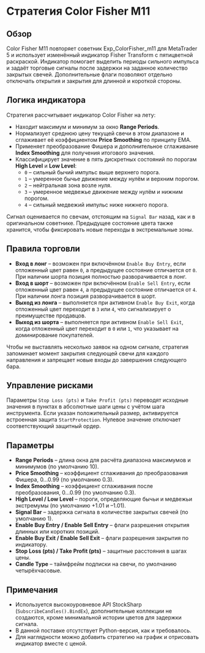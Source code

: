 # Стратегия Color Fisher M11

## Обзор
Color Fisher M11 повторяет советник Exp_ColorFisher_m11 для MetaTrader 5 и использует изменённый индикатор Fisher Transform с пятицветной раскраской. Индикатор помогает выделить периоды сильного импульса и задаёт торговые сигналы после задержки на заданное количество закрытых свечей. Дополнительные флаги позволяют отдельно отключать открытия и закрытия для длинной и короткой стороны.

## Логика индикатора
Стратегия рассчитывает индикатор Color Fisher на лету:

- Находит максимум и минимум за окно **Range Periods**.
- Нормализует среднюю цену текущей свечи в этом диапазоне и сглаживает её коэффициентом **Price Smoothing** по принципу EMA.
- Применяет преобразование Фишера и дополнительное сглаживание **Index Smoothing** для получения итогового значения.
- Классифицирует значение в пять дискретных состояний по порогам **High Level** и **Low Level**:
  - `0` – сильный бычий импульс выше верхнего порога.
  - `1` – умеренное бычье движение между нулём и верхним порогом.
  - `2` – нейтральная зона возле нуля.
  - `3` – умеренное медвежье движение между нулём и нижним порогом.
  - `4` – сильный медвежий импульс ниже нижнего порога.

Сигнал оценивается по свечам, отстоящим на `Signal Bar` назад, как и в оригинальном советнике. Предыдущее состояние цвета также хранится, чтобы фиксировать новые переходы в экстремальные зоны.

## Правила торговли
- **Вход в лонг** – возможен при включённом `Enable Buy Entry`, если отложенный цвет равен `0`, а предыдущее состояние отличается от `0`. При наличии шорта позиция полностью разворачивается в лонг.
- **Вход в шорт** – возможен при включённом `Enable Sell Entry`, если отложенный цвет равен `4`, а предыдущее состояние отличается от `4`. При наличии лонга позиция разворачивается в шорт.
- **Выход из лонга** – выполняется при активном `Enable Buy Exit`, когда отложенный цвет переходит в `3` или `4`, что сигнализирует о преимуществе продавцов.
- **Выход из шорта** – выполняется при активном `Enable Sell Exit`, когда отложенный цвет переходит в `0` или `1`, что указывает на доминирование покупателей.

Чтобы не выставлять несколько заявок на одном сигнале, стратегия запоминает момент закрытия следующей свечи для каждого направления и запрещает новые входы до завершения следующего бара.

## Управление рисками
Параметры `Stop Loss (pts)` и `Take Profit (pts)` переводят исходные значения в пунктах в абсолютные шаги цены с учётом шага инструмента. Если указан положительный размер, активируется встроенная защита `StartProtection`. Нулевое значение отключает соответствующий защитный ордер.

## Параметры
- **Range Periods** – длина окна для расчёта диапазона максимумов и минимумов (по умолчанию 10).
- **Price Smoothing** – коэффициент сглаживания до преобразования Фишера, 0…0.99 (по умолчанию 0.3).
- **Index Smoothing** – коэффициент сглаживания после преобразования, 0…0.99 (по умолчанию 0.3).
- **High Level / Low Level** – пороги, определяющие бычьи и медвежьи экстремумы (по умолчанию +1.01 и –1.01).
- **Signal Bar** – задержка сигнала в количестве закрытых свечей (по умолчанию 1).
- **Enable Buy Entry / Enable Sell Entry** – флаги разрешения открытия длинных или коротких позиций.
- **Enable Buy Exit / Enable Sell Exit** – флаги разрешения закрытия по индикатору.
- **Stop Loss (pts) / Take Profit (pts)** – защитные расстояния в шагах цены.
- **Candle Type** – таймфрейм подписки на свечи, по умолчанию четырёхчасовые.

## Примечания
- Используется высокоуровневое API StockSharp (`SubscribeCandles().BindEx`), дополнительные коллекции не создаются, кроме минимальной истории цветов для задержки сигнала.
- В данной поставке отсутствует Python-версия, как и требовалось.
- Для наглядности можно добавить стратегию на график и отрисовать индикатор вместе с ценой.
